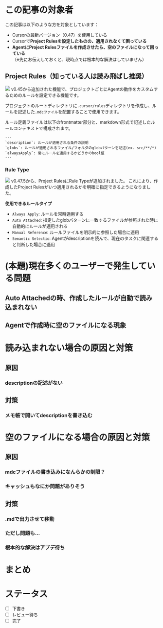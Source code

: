 # この記事の対象者
この記事は以下のような方を対象としています：

- Cursorの最新バージョン（0.47）を使用している
- Cursorで**Project Rulesを設定したものの、適用されなくて困っている**
- **AgentにProject Rulesファイルを作成させたら、空のファイルになって困っている**（※先にお伝えしておくと、現時点では根本的な解決はしていません）

## Project Rules（知っている人は読み飛ばし推奨）
![](https://storage.googleapis.com/zenn-user-upload/6aa99850a380-20250321.png)
v0.45から追加された機能で、プロジェクトごとにAgentの動作をカスタムするためのルールを設定できる機能です。

プロジェクトのルートディレクトリに`.cursor/rules`ディレクトリを作成し、ルールを記述した`.mdcファイル`を配置することで使用できます。

ルール定義ファイルは以下のfrontmatter部分と、markdown形式で記述したルールコンテキストで構成されます。

```
---
`description`: ルールが適用される条件の説明
`globs`: ルールが適用されるファイル/フォルダのglobパターンを記述(ex. src/**/*)
`alwaysApply`: 常にルールを適用するかどうかのbool値
---
```

### Rule Type
![](https://storage.googleapis.com/zenn-user-upload/e498a2746e7c-20250321.png)
v0.47.5から、Project RulesにRule Typeが追加されました。
これにより、作成したProject Rulesがいつ適用されるかを明確に指定できるようになりました。

**使用できるルールタイプ**
- `Always Apply`: ルールを常時適用する
- `Auto Attached`: 指定したglobパターンに一致するファイルが参照された時に自動的にルールが適用される
- `Manual Reference`: ルールファイルを明示的に参照した場合に適用
- `Semantic Selectio`: Agentがdescriptionを読んで、現在のタスクに関連すると判断した場合に適用

# (本題)現在多くのユーザーで発生している問題
## Auto Attachedの時、作成したルールが自動で読み込まれない
## Agentで作成時に空のファイルになる現象

# 読み込まれない場合の原因と対策
## 原因
### descriptionの記述がない
## 対策
### メモ帳で開いてdescriptionを書き込む

# 空のファイルになる場合の原因と対策
## 原因
### mdcファイルの書き込みになんらかの制限？
### キャッシュもなにか問題がありそう
## 対策
### .mdで出力させて移動
### ただし問題も...
### 根本的な解決はアプデ待ち

# まとめ

# ステータス
- [ ] 下書き
- [ ] レビュー待ち
- [ ] 完了 